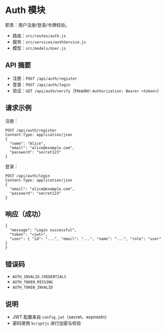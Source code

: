 # Auth 模块

职责：用户注册/登录/令牌校验。

- 路由：`src/routes/auth.js`
- 服务：`src/services/authService.js`
- 模型：`src/models/User.js`

## API 摘要
- 注册：`POST /api/auth/register`
- 登录：`POST /api/auth/login`
- 验证：`GET /api/auth/verify`（Header: `Authorization: Bearer <token>`）

## 请求示例
注册：
```
POST /api/auth/register
Content-Type: application/json
{
  "name": "Alice",
  "email": "alice@example.com",
  "password": "secret123"
}
```

登录：
```
POST /api/auth/login
Content-Type: application/json
{
  "email": "alice@example.com",
  "password": "secret123"
}
```

## 响应（成功）
```
{
  "message": "Login successful",
  "token": "<jwt>",
  "user": { "id": "...", "email": "...", "name": "...", "role": "user" }
}
```

## 错误码
- `AUTH_INVALID_CREDENTIALS`
- `AUTH_TOKEN_MISSING`
- `AUTH_TOKEN_INVALID`

## 说明
- JWT 配置来自 `config.jwt`（secret、expiresIn）
- 密码使用 `bcryptjs` 进行加密与校验
